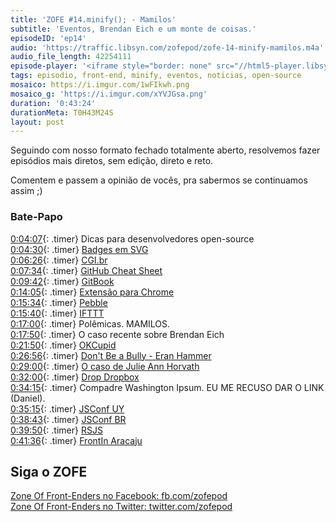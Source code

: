 ```yaml
---
title: 'ZOFE #14.minify(); - Mamilos'
subtitle: 'Eventos, Brendan Eich e um monte de coisas.'
episodeID: 'ep14'
audio: 'https://traffic.libsyn.com/zofepod/zofe-14-minify-mamilos.m4a'
audio_file_length: 42254111
episode-player: '<iframe style="border: none" src="//html5-player.libsyn.com/embed/episode/id/7032643/height/90/theme/custom/autoplay/no/autonext/no/thumbnail/yes/preload/no/no_addthis/no/direction/backward/render-playlist/no/custom-color/87A93A/" height="90" width="100%" scrolling="no"  allowfullscreen webkitallowfullscreen mozallowfullscreen oallowfullscreen msallowfullscreen></iframe>'
tags: episodio, front-end, minify, eventos, noticias, open-source
mosaico: https://i.imgur.com/1wFIkwh.png
mosaico_g: 'https://i.imgur.com/xYVJGsa.png'
duration: '0:43:24'
durationMeta: T0H43M24S
layout: post
---
```


Seguindo com nosso formato fechado totalmente aberto, resolvemos fazer episódios mais diretos, sem edição, direto e reto.

<!-- excerpt -->

Comentem e passem a opinião de vocês, pra sabermos se continuamos assim ;)

### Bate-Papo

[0:04:07](#t=0:04:07){: .timer} Dicas para desenvolvedores open-source<br>
[0:04:30](#t=0:04:30){: .timer} [Badges em SVG](http://shields.io)<br>
[0:06:26](#t=0:6:26){: .timer} [CGI.br](http://cgi.br)<br>
[0:07:34](#t=0:7:34){: .timer} [GitHub Cheat Sheet](https://github.com/tiimgreen/github-cheat-sheet)<br>
[0:09:42](#t=0:9:42){: .timer} [GitBook](https://github.com/GitbookIO/gitbook)<br>
[0:14:05](#t=0:14:05){: .timer} [Extensão para Chrome](https://chrome.google.com/webstore/detail/github-notifier/lmjdlojahmbbcodnpecnjnmlddbkjhnn)<br>
[0:15:34](#t=0:15:35){: .timer} [Pebble](https://getpebble.com/)<br>
[0:15:40](#t=0:15:40){: .timer} [IFTTT](http://ifttt.com/)<br>
[0:17:00](#t=0:17:00){: .timer} Polêmicas. MAMILOS.<br>
[0:17:50](#t=0:17:50){: .timer} O caso recente sobre Brendan Eich<br>
[0:21:50](#t=0:21:50){: .timer} [OKCupid](http://www.theverge.com/2014/3/31/5568136/okcupid-asks-users-to-boycott-firefox-because-of-ceos-gay-rights)<br>
[0:26:56](#t=0:26:56){: .timer} [Don't Be a Bully - Eran Hammer](http://hueniverse.com/2014/03/26/dont-be-a-bully/)<br>
[0:29:00](#t=0:29:00){: .timer} [O caso de Julie Ann Horvath](http://techcrunch.com/2014/03/15/julie-ann-horvath-describes-sexism-and-intimidation-behind-her-github-exit/)<br>
[0:32:00](#t=0:32:00){: .timer} [Drop Dropbox](http://drop-dropbox.com)<br>
[0:34:15](#t=0:34:15){: .timer} Compadre Washington Ipsum. EU ME RECUSO DAR O LINK (Daniel).<br>
[0:35:15](#t=0:35:15){: .timer} [JSConf UY](http://jsconf.uy)<br>
[0:38:43](#t=0:38:43){: .timer} [JSConf BR](http://jsconfbr.org)<br>
[0:39:50](#t=0:39:50){: .timer} [RSJS](http://rsjs.org)<br>
[0:41:36](#t=0:41:36){: .timer} [FrontIn Aracaju](http://frontinaracaju.com.br/)<br>

## Siga o ZOFE

[Zone Of Front-Enders no Facebook: fb.com/zofepod](http://fb.com/zofepod/ 'ZOFE no Facebook: fb.com/zofepod')<br>
[Zone Of Front-Enders no Twitter: twitter.com/zofepod](http://twitter.com/zofepod/ 'ZOFE no Twitter')<br>
